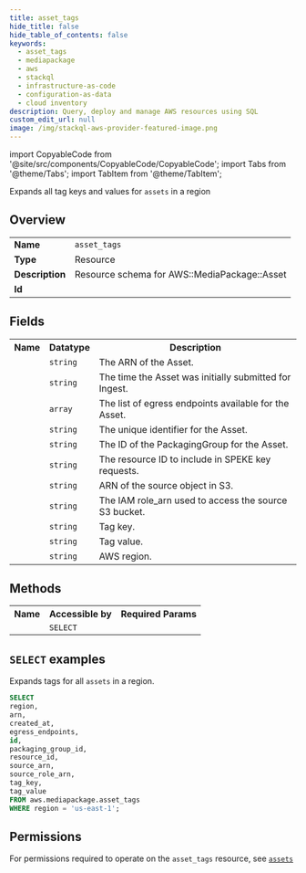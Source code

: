 ```yaml
---
title: asset_tags
hide_title: false
hide_table_of_contents: false
keywords:
  - asset_tags
  - mediapackage
  - aws
  - stackql
  - infrastructure-as-code
  - configuration-as-data
  - cloud inventory
description: Query, deploy and manage AWS resources using SQL
custom_edit_url: null
image: /img/stackql-aws-provider-featured-image.png
---
```


import CopyableCode from '@site/src/components/CopyableCode/CopyableCode';
import Tabs from '@theme/Tabs';
import TabItem from '@theme/TabItem';

Expands all tag keys and values for <code>assets</code> in a region

## Overview
<table>
<tbody>
<tr><td><b>Name</b></td><td><code>asset_tags</code></td></tr>
<tr><td><b>Type</b></td><td>Resource</td></tr>
<tr><td><b>Description</b></td><td>Resource schema for AWS::MediaPackage::Asset</td></tr>
<tr><td><b>Id</b></td><td><CopyableCode code="aws.mediapackage.asset_tags" /></td></tr>
</tbody>
</table>

## Fields
<table>
<tbody>
<tr><th>Name</th><th>Datatype</th><th>Description</th></tr><tr><td><CopyableCode code="arn" /></td><td><code>string</code></td><td>The ARN of the Asset.</td></tr>
<tr><td><CopyableCode code="created_at" /></td><td><code>string</code></td><td>The time the Asset was initially submitted for Ingest.</td></tr>
<tr><td><CopyableCode code="egress_endpoints" /></td><td><code>array</code></td><td>The list of egress endpoints available for the Asset.</td></tr>
<tr><td><CopyableCode code="id" /></td><td><code>string</code></td><td>The unique identifier for the Asset.</td></tr>
<tr><td><CopyableCode code="packaging_group_id" /></td><td><code>string</code></td><td>The ID of the PackagingGroup for the Asset.</td></tr>
<tr><td><CopyableCode code="resource_id" /></td><td><code>string</code></td><td>The resource ID to include in SPEKE key requests.</td></tr>
<tr><td><CopyableCode code="source_arn" /></td><td><code>string</code></td><td>ARN of the source object in S3.</td></tr>
<tr><td><CopyableCode code="source_role_arn" /></td><td><code>string</code></td><td>The IAM role_arn used to access the source S3 bucket.</td></tr>
<tr><td><CopyableCode code="tag_key" /></td><td><code>string</code></td><td>Tag key.</td></tr>
<tr><td><CopyableCode code="tag_value" /></td><td><code>string</code></td><td>Tag value.</td></tr>
<tr><td><CopyableCode code="region" /></td><td><code>string</code></td><td>AWS region.</td></tr>
</tbody>
</table>

## Methods

<table>
<tbody>
  <tr>
    <th>Name</th>
    <th>Accessible by</th>
    <th>Required Params</th>
  </tr>
  <tr>
    <td><CopyableCode code="list_resources" /></td>
    <td><code>SELECT</code></td>
    <td><CopyableCode code="region" /></td>
  </tr>
</tbody>
</table>

## `SELECT` examples
Expands tags for all <code>assets</code> in a region.
```sql
SELECT
region,
arn,
created_at,
egress_endpoints,
id,
packaging_group_id,
resource_id,
source_arn,
source_role_arn,
tag_key,
tag_value
FROM aws.mediapackage.asset_tags
WHERE region = 'us-east-1';
```


## Permissions

For permissions required to operate on the <code>asset_tags</code> resource, see <a href="/services/mediapackage/assets/#permissions"><code>assets</code></a>

